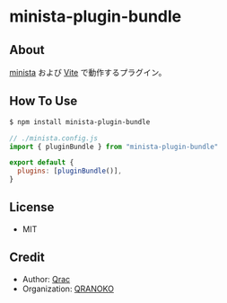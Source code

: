 # minista-plugin-bundle

## About

[minista](https://minista.qranoko.jp) および [Vite](https://ja.vitejs.dev/) で動作するプラグイン。

## How To Use

```sh
$ npm install minista-plugin-bundle
```

```js
// ./minista.config.js
import { pluginBundle } from "minista-plugin-bundle"

export default {
  plugins: [pluginBundle()],
}
```

## License

- MIT

## Credit

- Author: [Qrac](https://qrac.jp)
- Organization: [QRANOKO](https://qranoko.jp)
